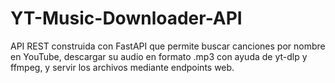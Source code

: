 # YT-Music-Downloader-API
API REST construida con FastAPI que permite buscar canciones por nombre en YouTube, descargar su audio en formato .mp3 con ayuda de yt-dlp y ffmpeg, y servir los archivos mediante endpoints web.
